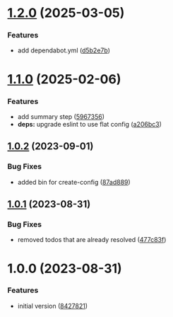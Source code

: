 # [1.2.0](https://github.com/boehringer-ingelheim/create-config/compare/v1.1.0...v1.2.0) (2025-03-05)


### Features

* add dependabot.yml ([d5b2e7b](https://github.com/boehringer-ingelheim/create-config/commit/d5b2e7b2a0bf212d38b6642add38db6a8a19c778))

# [1.1.0](https://github.com/boehringer-ingelheim/create-config/compare/v1.0.2...v1.1.0) (2025-02-06)


### Features

* add summary step ([5967356](https://github.com/boehringer-ingelheim/create-config/commit/59673560bb9b96804f468a2428087e0478d4df84))
* **deps:** upgrade eslint to use flat config ([a206bc3](https://github.com/boehringer-ingelheim/create-config/commit/a206bc364d7a20d254e05231f6931ca1ca305fd7))

## [1.0.2](https://github.com/boehringer-ingelheim/create-config/compare/v1.0.1...v1.0.2) (2023-09-01)


### Bug Fixes

* added bin for create-config ([87ad889](https://github.com/boehringer-ingelheim/create-config/commit/87ad88907a510ffabfcd7154a447c98977c08b07))

## [1.0.1](https://github.com/boehringer-ingelheim/create-config/compare/v1.0.0...v1.0.1) (2023-08-31)


### Bug Fixes

* removed todos that are already resolved ([477c83f](https://github.com/boehringer-ingelheim/create-config/commit/477c83fce7f30641223aadea0d78a4071a609149))

# 1.0.0 (2023-08-31)


### Features

* initial version ([8427821](https://github.com/boehringer-ingelheim/create-config/commit/84278211dac7a6264f6ca928ba4e9eedf9ce58f5))
